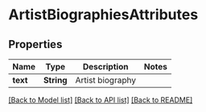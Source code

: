 # ArtistBiographiesAttributes

## Properties
Name | Type | Description | Notes
------------ | ------------- | ------------- | -------------
**text** | **String** | Artist biography | 

[[Back to Model list]](../README.md#documentation-for-models) [[Back to API list]](../README.md#documentation-for-api-endpoints) [[Back to README]](../README.md)


